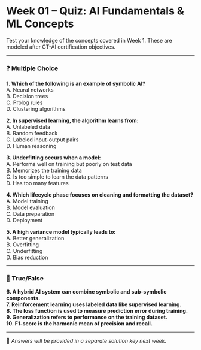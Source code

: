 # Week 01 – Quiz: AI Fundamentals & ML Concepts

Test your knowledge of the concepts covered in Week 1. These are modeled after CT-AI certification objectives.

---

### ❓ Multiple Choice

**1. Which of the following is an example of symbolic AI?**  
A. Neural networks  
B. Decision trees  
C. Prolog rules  
D. Clustering algorithms  

**2. In supervised learning, the algorithm learns from:**  
A. Unlabeled data  
B. Random feedback  
C. Labeled input-output pairs  
D. Human reasoning  

**3. Underfitting occurs when a model:**  
A. Performs well on training but poorly on test data  
B. Memorizes the training data  
C. Is too simple to learn the data patterns  
D. Has too many features  

**4. Which lifecycle phase focuses on cleaning and formatting the dataset?**  
A. Model training  
B. Model evaluation  
C. Data preparation  
D. Deployment  

**5. A high variance model typically leads to:**  
A. Better generalization  
B. Overfitting  
C. Underfitting  
D. Bias reduction  

---

### 🔁 True/False

**6. A hybrid AI system can combine symbolic and sub-symbolic components.**  
**7. Reinforcement learning uses labeled data like supervised learning.**  
**8. The loss function is used to measure prediction error during training.**  
**9. Generalization refers to performance on the training dataset.**  
**10. F1-score is the harmonic mean of precision and recall.**

---

📘 *Answers will be provided in a separate solution key next week.*
